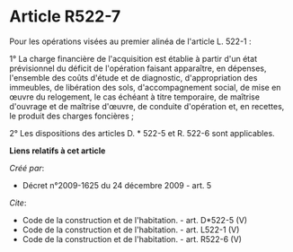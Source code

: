 # Article R522-7

Pour les opérations visées au premier alinéa de l'article L. 522-1 : 

1° La charge financière de l'acquisition est établie à partir d'un état prévisionnel du déficit de l'opération faisant
apparaître, en dépenses, l'ensemble des coûts d'étude et de diagnostic, d'appropriation des immeubles, de libération des
sols, d'accompagnement social, de mise en œuvre du relogement, le cas échéant à titre temporaire, de maîtrise d'ouvrage et de
maîtrise d'œuvre, de conduite d'opération et, en recettes, le produit des charges foncières ; 

2° Les dispositions des articles D. * 522-5 et R. 522-6 sont applicables.

**Liens relatifs à cet article**

_Créé par_:

  - Décret n°2009-1625 du 24 décembre 2009 - art. 5

_Cite_:

  - Code de la construction et de l'habitation. - art. D*522-5 (V)
  - Code de la construction et de l'habitation. - art. L522-1 (V)
  - Code de la construction et de l'habitation. - art. R522-6 (V)
